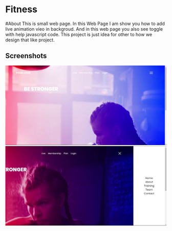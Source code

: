 # Fitness

#About
This is small web page. In this Web Page I am show you how to add live animation vieo in backgroud. And in this web page you also see toggle with help javascript code. This project is just idea for other to how we design that like project.

## Screenshots
![FirstPage](https://github.com/kushmahi21/Fitness/blob/main/Screenshot/f1.JPG)
![SecondPage](https://github.com/kushmahi21/Fitness/blob/main/Screenshot/f2.JPG)
